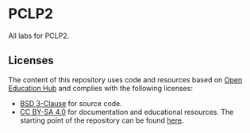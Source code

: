 # PCLP2
All labs for PCLP2.

## Licenses
The content of this repository uses code and resources based on [Open Education Hub](https://open-education-hub.github.io/) and complies with the following licenses:
- [BSD 3-Clause](https://opensource.org/licenses/BSD-3-Clause) for source code.
- [CC BY-SA 4.0](https://creativecommons.org/licenses/by-sa/4.0/) for documentation and educational resources.
The starting point of the repository can be found [here](https://github.com/cs-pub-ro/hardware-software-interface.git).
